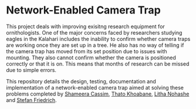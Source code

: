 # Network-Enabled Camera Trap
This project deals with improving exisitng research equipment for ornithologists. One of the major concerns faced by researchers studying eagles in the Kalahari includes the inability to confirm whether camera traps are working once they are set up in a tree. He also has no way of telling if the camera trap has moved from its set position due to issues with mounting. They also cannot confirm whether the camera is positioned correctly or that it is on. This means that months of research can be missed due to simple errors.

This repository details the design, testing, documentation and implementation of a network-enabled camera trap aimed at solving these problems completed by [Shameera Cassim](https://github.com/ShameeraC), [Thato Khoabane](https://github.com/), [Litha Nohashe](https://github.com/) and [Stefan Friedrich](https://github.com/stefanfriedric).
